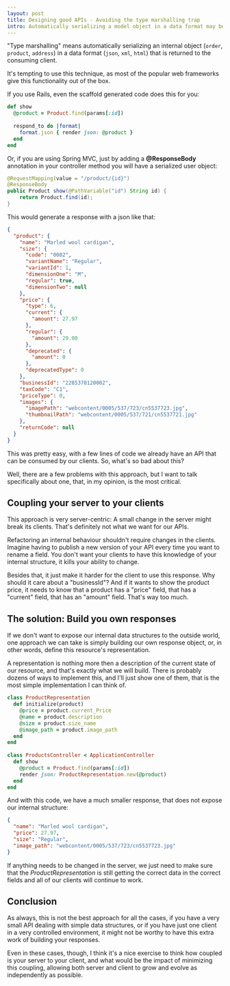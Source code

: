 ```yaml
---
layout: post
title: Designing good APIs - Avoiding the type marshalling trap
intro: Automatically serializing a model object in a data format may be tempting, as most frameworks give this functionality out of the box, but it can bring more problems than benefits.
---
```



"Type marshalling" means automatically serializing an internal object (`order`, `product`, `address`) in a data format (`json`, `xml`, `html`)
that is returned to the consuming client.

It's tempting to use this technique, as most of the popular web frameworks give this functionality out of the box.

If you use Rails, even the scaffold generated code does this for you:

```ruby
def show
  @product = Product.find(params[:id])
 
  respond_to do |format|
    format.json { render json: @product }
  end
end
```

Or, if you are using Spring MVC, just by adding a **@ResponseBody** annotation in your controller method you will have a serialized user object:

```java
@RequestMapping(value = "/product/{id}")
@ResponseBody
public Product show(@PathVariable("id") String id) {
    return Product.find(id);
}
```

This would generate a response with a json like that:

```json
{
  "product": {
    "name": "Marled wool cardigan",
    "size": {
      "code": "0002",
      "variantName": "Regular",
      "variantId": 1,
      "dimensionOne": "M",
      "regular": true,
      "dimensionTwo": null
    },
    "price": {
      "type": 6,
      "current": {
        "amount": 27.97
      },
      "regular": {
        "amount": 29.00
      },
      "deprecated": {
        "amount": 0
      },
      "deprecatedType": 0
    },
    "businessId": "2285370120002",
    "taxCode": "C1",
    "priceType": 0,
    "images": {
      "imagePath": "webcontent/0005/537/723/cn5537723.jpg",
      "thumbnailPath": "webcontent/0005/537/721/cn5537721.jpg"
    },
    "returnCode": null
  }
}
```

This was pretty easy, with a few lines of code we already have an API that can be consumed by our clients. So, what's so bad about this?

Well, there are a few problems with this approach, but I want to talk specifically about one, that, in my opinion, is the most critical.


## Coupling your server to your clients

This approach is very server-centric: A small change in the server might break its clients. That's definitely not what we want for our APIs.

Refactoring an internal behaviour shouldn't require changes in the clients. Imagine having to publish a new version of your API every time
you want to rename a field. You don't want your clients to have this knowledge of your internal structure, it kills your ability to change.

Besides that, it just make it harder for the client to use this response. Why should it care about a "businessId"?
And if it wants to show the product price, it needs to know that a product has a "price" field, that has a "current" field, that has an "amount" field. That's way too much.



## The solution: Build you own responses

If we don't want to expose our internal data structures to the outside world, one approach we can take is simply building our own response object, or, in other words,
define this resource's  representation.

A representation is nothing more then a description of the current state of our resource, and that's exactly what we will build.
There is probably dozens of ways to implement this, and I'll just show one of them, that is the most simple implementation I can think of.

```ruby
class ProductRepresentation
  def initialize(product)
    @price = product.current_Price
    @name = product.description
    @size = product.size_name
    @image_path = product.image_path
  end
end
 
class ProductsController < ApplicationController
  def show
    @product = Product.find(params[:id])
    render json: ProductRepresentation.new(@product)
  end
end
```

And with this code, we have a much smaller response, that does not expose our internal structure:

```json
{
  "name": "Marled wool cardigan",
  "price": 27.97,
  "size": "Regular",
  "image_path": "webcontent/0005/537/723/cn5537723.jpg"
}
```

If anything needs to be changed in the server, we just need to make sure
that the *ProductRepresentation* is still getting the correct data in the correct fields and all of our clients will continue to work.

## Conclusion

As always, this is not the best approach for all the cases, if you have a very small API dealing with simple data structures, or if you have just one client in a very controlled environment, it might not
be worthy to have this extra work of building your responses.

Even in these cases, though, I think it's a nice exercise to think how coupled is your server to your client, and what would be the
impact of minimizing this coupling, allowing both server and client to grow and evolve as independently as possible.
